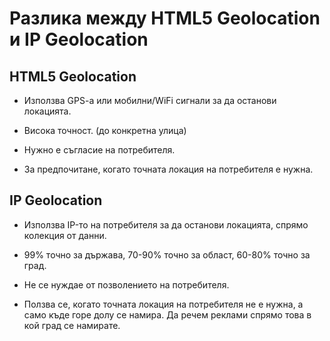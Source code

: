 # Разлика между HTML5 Geolocation и IP Geolocation

## HTML5 Geolocation

* Използва GPS-a или мобилни/WiFi сигнали за да останови локацията.

* Висока точност. (до конкретна улица)

* Нужно е съгласие на потребителя.

* За предпочитане, когато точната локация на потребителя е нужна.

## IP Geolocation

* Използва IP-то на потребителя за да останови локацията, спрямо колекция от данни.

* 99% точно за държава, 70-90% точно за област, 60-80% точно за град.

* Не се нуждае от позволението на потребителя.

* Ползва се, когато точната локация на потребителя не е нужна, а само къде горе долу се намира. Да речем реклами спрямо това в кой град се намирате.